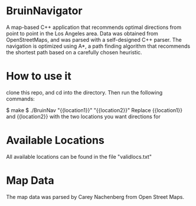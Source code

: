 # BruinNavigator
A map-based C++ application that recommends optimal directions from point to point in the Los Angeles area. Data was obtained from OpenStreetMaps, and was parsed with a self-designed C++ parser.
The navigation is optimized using A*, a path finding algorithm that recommends the shortest path based on a carefully chosen heuristic.

# How to use it

clone this repo, and cd into the directory. Then run the following commands:

$ make
$ ./BruinNav "{{location1}}" "{{location2}}"
Replace {{location1}} and {{location2}} with the two locations you want directions for

# Available Locations

All available locations can be found in the file "validlocs.txt"

# Map Data

The map data was parsed by Carey Nachenberg from Open Street Maps.
